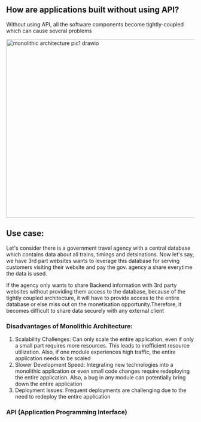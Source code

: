 ## How are applications built without using API?

Without using API, all the software components become tightly-coupled which can cause several problems

<img width="540" height="476" alt="monolithic architecture pic1 drawio" src="https://github.com/user-attachments/assets/523e9f1e-37e4-4fcd-b84c-649ed315c093" />


## Use case:
Let's consider there is a government travel agency with a central database which contains data about all trains, timings and detsinations. Now let's say, we have 3rd part websites wants to leverage this database for serving customers visiting their website and pay the gov. agency a share everytime the data is used.

If the agency only wants to share Backend information with 3rd party websites without providing them access to the database, because of the tightly coupled architecture, it will have to provide access to the entire database or else miss out on the monetisation opportunity.Therefore, it becomes difficult to share data securely with any external client

### Disadvantages of Monolithic Architecture:
1. Scalability Challenges:
Can only scale the entire application, even if only a small part requires more resources. This leads to inefficient resource utilization. Also, if one module experiences high traffic, the entire application needs to be scaled 
2. Slower Development Speed:
Integrating new technologies into a monolithic application or even small code changes require redeploying the entire application. Also, a bug in any module can potentially bring down the entire application
3. Deployment Issues:
Frequent deployments are challenging due to the need to redeploy the entire application

### API (Application Programming Interface)



